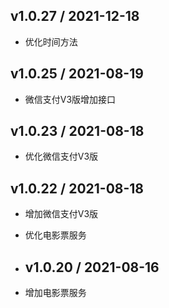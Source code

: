 ## v1.0.27 / 2021-12-18

- 优化时间方法

## v1.0.25 / 2021-08-19

- 微信支付V3版增加接口

## v1.0.23 / 2021-08-18

- 优化微信支付V3版

## v1.0.22 / 2021-08-18

- 增加微信支付V3版
- 优化电影票服务

- ## v1.0.20 / 2021-08-16

- 增加电影票服务